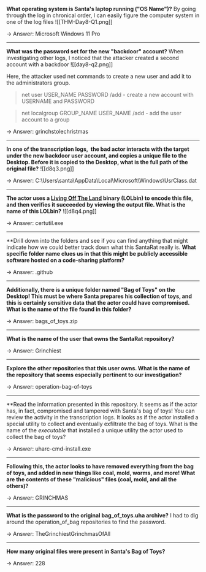 **What operating system is Santa's laptop running ("OS Name")?**
	By going through the log in chronical order, I can easily figure the computer system in one of the log files
![[THM-Day8-Q1.png]]

-> Answer: Microsoft Windows 11 Pro

-------------

**What was the password set for the new "backdoor" account?**
	When investigating other logs, I noticed that the attacker created a second account with a backdoor
![[day8-q2.png]]

Here, the attacker used net commands to create a new user and add it to the administrators group.

> net user USER_NAME PASSWORD /add - create a new account with USERNAME and PASSWORD

> net localgroup GROUP_NAME USER_NAME /add - add the user account to a group

-> Answer: grinchstolechristmas

-------------------------------------
**In one of the transcription logs,  the bad actor interacts with the target under the new backdoor user account, and copies a unique file to the Desktop. Before it is copied to the Desktop, what is the full path of the original file?**
![[d8q3.png]]

-> Answer: C:\Users\santa\AppData\Local\Microsoft\Windows\UsrClass.dat

------------------------------

**The actor uses a [Living Off The Land](https://lolbas-project.github.io/lolbas/Binaries/Certutil/) binary (LOLbin) to encode this file, and then verifies it succeeded by viewing the output file. **What is the name of this LOLbin?****
![[d8q4.png]]

-> Answer: certutil.exe

-------------------------------

**Drill down into the folders and see if you can find anything that might indicate how we could better track down what this SantaRat really is. **What specific folder name clues us in that this might be publicly accessible software hosted on a code-sharing platform?**

-> Answer: .github

------------------------------

**Additionally, there is a unique folder named "Bag of Toys" on the Desktop! This must be where Santa prepares his collection of toys, and this is certainly sensitive data that the actor could have compromised. What is the name of the file found in this folder?** 

-> Answer: bags_of_toys.zip

------------------------------
**What is the name of the user that owns the SantaRat repository?**

-> Answer: Grinchiest

-------------------------------------------------
**Explore the other repositories that this user owns. What is the name of the repository that seems especially pertinent to our investigation?**

-> Answer: operation-bag-of-toys

-------------------------------
**Read the information presented in this repository. It seems as if the actor has, in fact, compromised and tampered with Santa's bag of toys! You can review the activity in the transcription logs. It looks as if the actor installed a special utility to collect and eventually exfiltrate the bag of toys. What is the name of the _executable_ that installed a unique utility the actor used to collect the bag of toys?

-> Answer: uharc-cmd-install.exe

------------------------------------
**Following this, the actor looks to have removed everything from the bag of toys, and added in new things like coal, mold, worms, and more! What are the contents of these "malicious" files (coal, mold, and all the others)?**

-> Answer: GRINCHMAS

-----------------------------
**What is the password to the original bag_of_toys.uha archive?**
I had to dig around the operation_of_bag repositories to find the password.

-> Answer: TheGrinchiestGrinchmasOfAll

-------------------
**How many original files were present in Santa's Bag of Toys?**

-> Answer: 228